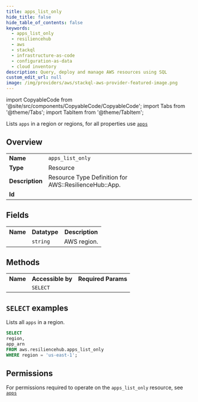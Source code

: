 ```yaml
---
title: apps_list_only
hide_title: false
hide_table_of_contents: false
keywords:
  - apps_list_only
  - resiliencehub
  - aws
  - stackql
  - infrastructure-as-code
  - configuration-as-data
  - cloud inventory
description: Query, deploy and manage AWS resources using SQL
custom_edit_url: null
image: /img/providers/aws/stackql-aws-provider-featured-image.png
---
```


import CopyableCode from '@site/src/components/CopyableCode/CopyableCode';
import Tabs from '@theme/Tabs';
import TabItem from '@theme/TabItem';

Lists <code>apps</code> in a region or regions, for all properties use <a href="/providers/aws/serviceName/apps/"><code>apps</code></a>

## Overview
<table><tbody>
<tr><td><b>Name</b></td><td><code>apps_list_only</code></td></tr>
<tr><td><b>Type</b></td><td>Resource</td></tr>
<tr><td><b>Description</b></td><td>Resource Type Definition for AWS::ResilienceHub::App.</td></tr>
<tr><td><b>Id</b></td><td><CopyableCode code="aws.resiliencehub.apps_list_only" /></td></tr>
</tbody></table>

## Fields
<table><tbody><tr><th>Name</th><th>Datatype</th><th>Description</th></tr><tr><td><CopyableCode code="region" /></td><td><code>string</code></td><td>AWS region.</td></tr>
</tbody></table>

## Methods

<table><tbody>
  <tr>
    <th>Name</th>
    <th>Accessible by</th>
    <th>Required Params</th>
  </tr>
  <tr>
    <td><CopyableCode code="list_resources" /></td>
    <td><code>SELECT</code></td>
    <td><CopyableCode code="region" /></td>
  </tr>
</tbody></table>

## `SELECT` examples
Lists all <code>apps</code> in a region.
```sql
SELECT
region,
app_arn
FROM aws.resiliencehub.apps_list_only
WHERE region = 'us-east-1';
```


## Permissions

For permissions required to operate on the <code>apps_list_only</code> resource, see <a href="/providers/aws/resiliencehub/apps/#permissions"><code>apps</code></a>


